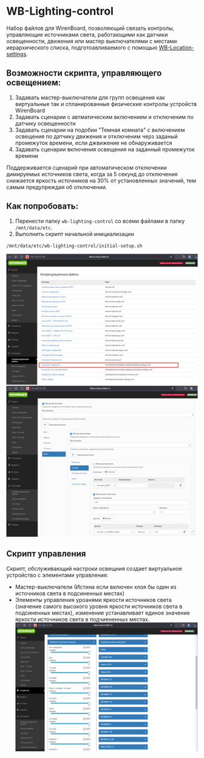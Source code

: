 # WB-Lighting-control
Набор файлов для WirenBoard, позволяющий связать контролы, управляющие источниками света, работающими как датчики освещенности, движения или мастер выключателями с местами иерархического списка, подготоавливаемого с помощью [WB-Location-settings](https://github.com/vitp77/WB-Locations-settings).
## Возможности скрипта, управляющего освещением:
1. Задавать мастер-выключатели для групп освещения как виртуальные так и спланированные физические контролы устройств WirenBoard
2. Задавать сценарии с автматическим включением и отключеним по датчику освещенности
3. Задавать сценарии на подобии "Темная комната" с включением освещения по датчику движения и отключеним черз заданый промежуток времени, если джвижение не обнаруживается
4. Задавать сценарии включения освещения на заданный промежуток времени

Поддерживается сценарий при автоматическом отключении димируемых источников света, когда за 5 секунд до отключения снижается яркость источников на 30% от установленных значений, тем самым предупреждая об отключении.

## Как попробовать:
1. Перенести папку ```wb-lighting-control``` со всеми файлами в папку ```/mnt/data/etc```.
2. Выполнить скрипт начальной инициализации
 ```bash
/mnt/data/etc/wb-lighting-control/initial-setup.sh
```
![изображение](./doc/AllSettings.png)
![изображение](./doc/LightingSettings.png)

## Скрипт управления
Скрипт, обслуживающий настроки освещния cоздает виртуальное устройство с элементами управления:
- Мастер-выключатели (Истина если включен хлоя бы один из источников света в подсиненных местах)
- Элементы управления уроанями яркости источников света (значение самого высокого уровня яркости источников света в подсиненных местах), изменение устанавливает единое значение яркости источников света в подчиененных местах.
![изображение](./doc/VDevice.png)
